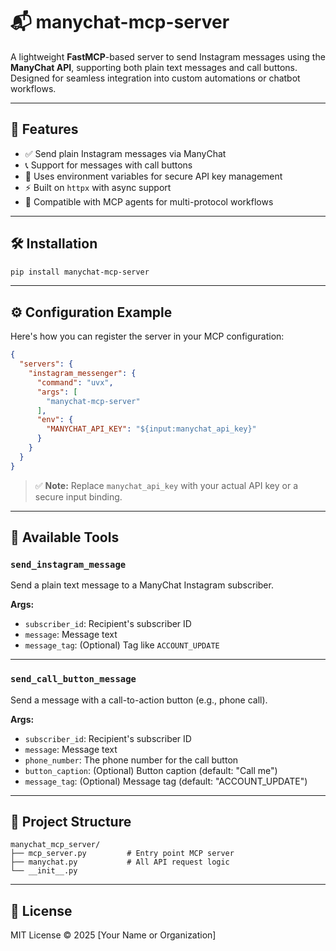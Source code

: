 # 📬 manychat-mcp-server

A lightweight **FastMCP**-based server to send Instagram messages using the **ManyChat API**, supporting both plain text messages and call buttons. Designed for seamless integration into custom automations or chatbot workflows.

---

## 🚀 Features

- ✅ Send plain Instagram messages via ManyChat
- 📞 Support for messages with call buttons
- 🔐 Uses environment variables for secure API key management
- ⚡ Built on `httpx` with async support
- 🧩 Compatible with MCP agents for multi-protocol workflows

---

## 🛠️ Installation

```bash
pip install manychat-mcp-server
```

---

## ⚙️ Configuration Example

Here's how you can register the server in your MCP configuration:

```json
{
  "servers": {
    "instagram_messenger": {
      "command": "uvx",
      "args": [
        "manychat-mcp-server"
      ],
      "env": {
        "MANYCHAT_API_KEY": "${input:manychat_api_key}"
      }
    }
  }
}
```

> ✅ **Note:** Replace `manychat_api_key` with your actual API key or a secure input binding.

---

## 🧩 Available Tools

### `send_instagram_message`
Send a plain text message to a ManyChat Instagram subscriber.

**Args:**
- `subscriber_id`: Recipient's subscriber ID
- `message`: Message text
- `message_tag`: (Optional) Tag like `ACCOUNT_UPDATE`

---

### `send_call_button_message`
Send a message with a call-to-action button (e.g., phone call).

**Args:**
- `subscriber_id`: Recipient's subscriber ID
- `message`: Message text
- `phone_number`: The phone number for the call button
- `button_caption`: (Optional) Button caption (default: "Call me")
- `message_tag`: (Optional) Message tag (default: "ACCOUNT_UPDATE")

---

## 📁 Project Structure

```
manychat_mcp_server/
├── mcp_server.py         # Entry point MCP server
├── manychat.py           # All API request logic
└── __init__.py
```

---

## 📝 License

MIT License © 2025 [Your Name or Organization]

